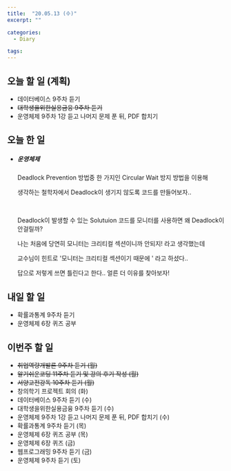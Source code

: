 ```yaml
---
title:  "20.05.13 (수)"
excerpt: ""

categories:
  - Diary

tags:
---
```


## 오늘 할 일 (계획)

- 데이터베이스 9주차 듣기
- ~~대학생을위한실용금융 9주차 듣기~~
- 운영체제 9주차 1강 듣고 나머지 문제 푼 뒤, PDF 합치기


## 오늘 한 일

- ##### 운영체제

  Deadlock Prevention 방법중 한 가지인 Circular Wait 방지 방법을 이용해

  생각하는 철학자에서 Deadlock이 생기지 않도록 코드를 만들어보자..

  <br>

  Deadlock이 발생할 수 있는 Solutuion 코드를 모니터를 사용하면 왜 Deadlock이 안걸릴까?

  나는 처음에 당연히 모니터는 크리티컬 섹션이니까 안되지! 라고 생각했는데

  교수님이 힌트로 '모니터는 크리티컬 섹션이기 때문에 ' 라고 하셨다..

  답으로 저렇게 쓰면 틀린다고 한다.. 얼른 더 이유를 찾아보자!

## 내일 할 일

- 확률과통계 9주차 듣기
- 운영체제 6장 퀴즈 공부

## 이번주 할 일

- ~~취업역량개발론 9주차 듣기 (월)~~
- ~~알기쉬운코딩 11주차 듣기 및 강의 후기 작성 (월)~~
- ~~서양고전강독 10주차 듣기 (월)~~
- 창의학기 프로젝트 회의 (화)
- 데이터베이스 9주차 듣기 (수)
- 대학생을위한실용금융 9주차 듣기 (수)
- 운영체제 9주차 1강 듣고 나머지 문제 푼 뒤, PDF 합치기 (수)
- 확률과통계 9주차 듣기 (목)
- 운영체제 6장 퀴즈 공부 (목)
- 운영체제 6장 퀴즈 (금)
- 웹프로그래밍 9주차 듣기 (금)
- 운영체제 9주차 듣기 (토)
